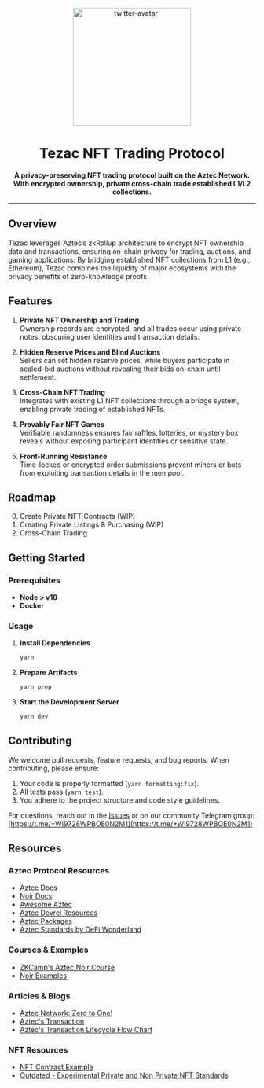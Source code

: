 <p align="center">
 <img width="240" alt="twitter-avatar" src="https://github.com/user-attachments/assets/bccdb666-d196-4848-90af-d7f72b589d2f" />
</p>

<h1 align="center">Tezac NFT Trading Protocol</h1>

<p align="center">
  <strong>A privacy-preserving NFT trading protocol built on the Aztec Network. With encrypted ownership, private cross-chain trade established L1/L2 collections.</strong>
</p>

---

## Overview

Tezac leverages Aztec’s zkRollup architecture to encrypt NFT ownership data and transactions, ensuring on-chain privacy for trading, auctions, and gaming applications. By bridging established NFT collections from L1 (e.g., Ethereum), Tezac combines the liquidity of major ecosystems with the privacy benefits of zero-knowledge proofs.

## Features

1. **Private NFT Ownership and Trading**  
   Ownership records are encrypted, and all trades occur using private notes, obscuring user identities and transaction details.

2. **Hidden Reserve Prices and Blind Auctions**  
   Sellers can set hidden reserve prices, while buyers participate in sealed-bid auctions without revealing their bids on-chain until settlement.

3. **Cross-Chain NFT Trading**  
   Integrates with existing L1 NFT collections through a bridge system, enabling private trading of established NFTs.

4. **Provably Fair NFT Games**  
   Verifiable randomness ensures fair raffles, lotteries, or mystery box reveals without exposing participant identities or sensitive state.

5. **Front-Running Resistance**  
   Time-locked or encrypted order submissions prevent miners or bots from exploiting transaction details in the mempool.

## Roadmap

0. Create Private NFT Contracts (WIP)
1. Creating Private Listings & Purchasing (WIP)
3. Cross-Chain Trading

## Getting Started

### Prerequisites

- **Node > v18**
- **Docker**

### Usage

1. **Install Dependencies**
   ```bash
   yarn
   ```
2. **Prepare Artifacts**
   ```bash
   yarn prep
   ```
3. **Start the Development Server**
   ```bash
   yarn dev
   ```

## Contributing

We welcome pull requests, feature requests, and bug reports. When contributing, please ensure:

1. Your code is properly formatted (`yarn formatting:fix`).
2. All tests pass (`yarn test`).
3. You adhere to the project structure and code style guidelines.

For questions, reach out in the [Issues](../../issues) or on our community Telegram group: [https://t.me/+WI9728WPBOE0N2M1](https://t.me/+WI9728WPBOE0N2M1)

## Resources

### Aztec Protocol Resources

- [Aztec Docs](https://docs.aztec.network/)
- [Noir Docs](https://noir-lang.org/docs/)
- [Awesome Aztec](https://github.com/AztecProtocol/awesome-aztec)
- [Aztec Devrel Resources](https://github.com/AztecProtocol/dev-rel)
- [Aztec Packages](https://github.com/AztecProtocol/aztec-packages)
- [Aztec Standards by DeFi Wonderland](https://github.com/defi-wonderland/aztec-standards)

### Courses & Examples

- [ZKCamp's Aztec Noir Course](https://github.com/ZKCamp/aztec-noir-course)
- [Noir Examples](https://github.com/noir-lang/noir-examples)

### Articles & Blogs

- [Aztec Network: Zero to One!](https://blog.onlydust.com/aztec-network-zero-to-one/)
- [Aztec's Transaction](https://aztec.network/blog/aztecs-transaction-anatomy)
- [Aztec's Transaction Lifecycle Flow Chart](https://blog.onlydust.com/content/images/size/w1600/2024/04/sandbox_sending_a_tx.png)

### NFT Resources

- [NFT Contract Example](https://docs.aztec.network/developers/tutorials/codealong/contract_tutorials/nft_contract)
- [Outdated - Experimental Private and Non Private NFT Standards](https://github.com/resurgencelabs/nft_standards)
